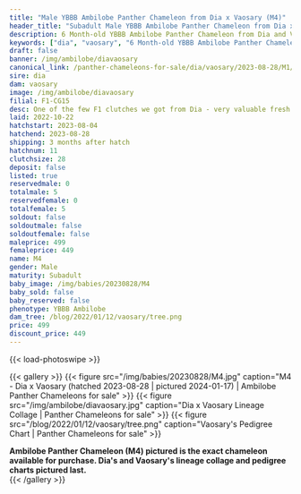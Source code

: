 ```yaml
---
title: "Male YBBB Ambilobe Panther Chameleon from Dia x Vaosary (M4)"
header_title: "Subadult Male YBBB Ambilobe Panther Chameleon from Dia x Vaosary | M4"
description: 6 Month-old YBBB Ambilobe Panther Chameleon from Dia and Vaosary. One of the few F1 clutches we got from Dia - very valuable fresh genetics x one of our best 5th gen females. We've included sire and dam dendrograms if available, but you can view our Dia or Vaosary breeder pages for more information.
keywords: ["dia", "vaosary", "6 Month-old YBBB Ambilobe Panther Chameleon", "baby chameleons for sale", "buy panther chameleon", "panther for sale", "ambilobe panther chameleons for sale", "ambilobe panther chameleon for sale"]
draft: false
banner: /img/ambilobe/diavaosary
canonical_link: /panther-chameleons-for-sale/dia/vaosary/2023-08-28/M1/
sire: dia
dam: vaosary
image: /img/ambilobe/diavaosary
filial: F1-CG15
desc: One of the few F1 clutches we got from Dia - very valuable fresh genetics x one of our best 5th gen females.
laid: 2022-10-22
hatchstart: 2023-08-04
hatchend: 2023-08-28
shipping: 3 months after hatch
hatchnum: 11
clutchsize: 28
deposit: false
listed: true
reservedmale: 0
totalmale: 5
reservedfemale: 0
totalfemale: 5
soldout: false
soldoutmale: false
soldoutfemale: false
maleprice: 499
femaleprice: 449
name: M4
gender: Male
maturity: Subadult
baby_image: /img/babies/20230828/M4
baby_sold: false
baby_reserved: false
phenotype: YBBB Ambilobe
dam_tree: /blog/2022/01/12/vaosary/tree.png
price: 499
discount_price: 449
---
```


{{< load-photoswipe >}}

{{< gallery >}}
  {{< figure src="/img/babies/20230828/M4.jpg" caption="M4 - Dia x Vaosary (hatched 2023-08-28 | pictured 2024-01-17) | Ambilobe Panther Chameleons for sale" >}}
  {{< figure src="/img/ambilobe/diavaosary.jpg" caption="Dia x Vaosary Lineage Collage | Panther Chameleons for sale" >}}
  {{< figure src="/blog/2022/01/12/vaosary/tree.png" caption="Vaosary's Pedigree Chart | Panther Chameleons for sale" >}}
  <figcaption itemprop="description"><strong>Ambilobe Panther Chameleon (M4) pictured is the exact chameleon available for purchase. Dia's and Vaosary's lineage collage and pedigree charts pictured last.</strong></figcaption>
{{< /gallery >}}
